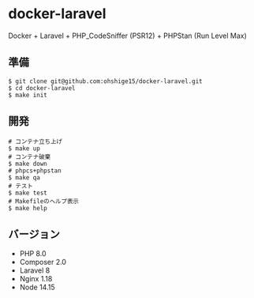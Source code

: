 # docker-laravel

Docker + Laravel + PHP_CodeSniffer (PSR12) + PHPStan (Run Level Max)

## 準備
```shell
$ git clone git@github.com:ohshige15/docker-laravel.git
$ cd docker-laravel
$ make init
```

## 開発
```shell
# コンテナ立ち上げ
$ make up
# コンテナ破棄
$ make down
# phpcs+phpstan
$ make qa
# テスト
$ make test
# Makefileのヘルプ表示
$ make help
```

## バージョン
* PHP 8.0
* Composer 2.0
* Laravel 8
* Nginx 1.18
* Node 14.15
